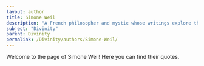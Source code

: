 ```yaml
---
layout: author
title: Simone Weil
description: "A French philosopher and mystic whose writings explore themes of divine love and the pursuit of spiritual truth."
subject: "Divinity"
parent: Divinity
permalink: /Divinity/authors/Simone-Weil/
---
```


Welcome to the page of Simone Weil! Here you can find their quotes.
